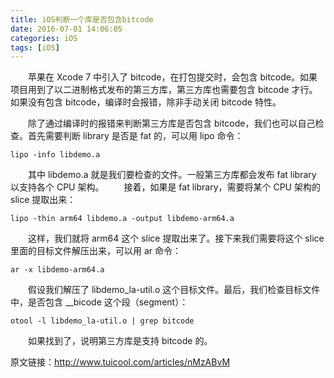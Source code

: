 ```yaml
---
title: iOS判断一个库是否包含bitcode
date: 2016-07-01 14:06:05
categories: iOS
tags: [iOS]
---
```

&emsp;&emsp;苹果在 Xcode 7 中引入了 bitcode，在打包提交时，会包含 bitcode。如果项目用到了以二进制格式发布的第三方库，第三方库也需要包含 bitcode 才行。如果没有包含 bitcode，编译时会报错，除非手动关闭 bitcode 特性。  
<!--more-->
&emsp;&emsp;除了通过编译时的报错来判断第三方库是否包含 bitcode，我们也可以自己检查。首先需要判断 library 是否是 fat 的，可以用 lipo 命令：

```
lipo -info libdemo.a
```

&emsp;&emsp;其中 libdemo.a 就是我们要检查的文件。一般第三方库都会发布 fat library 以支持各个 CPU 架构。
&emsp;&emsp;接着，如果是 fat library，需要将某个 CPU 架构的 slice 提取出来：

```
lipo -thin arm64 libdemo.a -output libdemo-arm64.a
```

&emsp;&emsp;这样，我们就将 arm64 这个 slice 提取出来了。接下来我们需要将这个 slice 里面的目标文件解压出来，可以用 ar 命令：

```
ar -x libdemo-arm64.a
```

&emsp;&emsp;假设我们解压了 libdemo_la-util.o 这个目标文件。最后，我们检查目标文件中，是否包含 __bicode 这个段（segment）：

```
otool -l libdemo_la-util.o | grep bitcode
```

&emsp;&emsp;如果找到了，说明第三方库是支持 bitcode 的。 
 
原文链接：http://www.tuicool.com/articles/nMzABvM